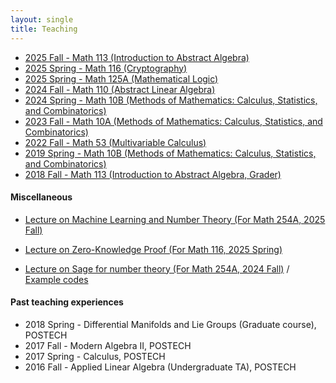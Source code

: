 ```yaml
---
layout: single
title: Teaching
---
```


* [2025 Fall - Math 113 (Introduction to Abstract Algebra)](2025Fall/index)
* [2025 Spring - Math 116 (Cryptography)](2025Spring116/index)
* [2025 Spring - Math 125A (Mathematical Logic)](2025Spring125A/index)
* [2024 Fall - Math 110 (Abstract Linear Algebra)](2024Fall/index)
* [2024 Spring - Math 10B (Methods of Mathematics: Calculus, Statistics, and Combinatorics)](2024Spring/index)
* [2023 Fall - Math 10A (Methods of Mathematics: Calculus, Statistics, and Combinatorics)](2023Fall/index)
* [2022 Fall - Math 53 (Multivariable Calculus)](2022Fall/index)
* [2019 Spring - Math 10B (Methods of Mathematics: Calculus, Statistics, and Combinatorics)](2019Spring/index)
* [2018 Fall - Math 113 (Introduction to Abstract Algebra, Grader)](2018Fall/index)

#### Miscellaneous

* [Lecture on Machine Learning and Number Theory (For Math 254A, 2025 Fall)](Math254A_MLNT.pdf)

* [Lecture on Zero-Knowledge Proof (For Math 116, 2025 Spring)](2025Spring116/Math116_ZKP.pdf)

* [Lecture on Sage for number theory (For Math 254A, 2024 Fall)](Math254A_Sage.pdf) / [Example codes](https://gist.github.com/seewoo5/400dbb69b8a4a7831ea6f035d35ad08d#file-sage-nt-ipynb)

#### Past teaching experiences

* 2018 Spring - Differential Manifolds and Lie Groups (Graduate course), POSTECH
* 2017 Fall - Modern Algebra II, POSTECH
* 2017 Spring - Calculus, POSTECH
* 2016 Fall - Applied Linear Algebra (Undergraduate TA), POSTECH